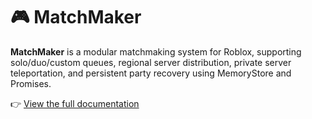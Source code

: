 # 🎮 MatchMaker

**MatchMaker** is a modular matchmaking system for Roblox, supporting solo/duo/custom queues, regional server distribution, private server teleportation, and persistent party recovery using MemoryStore and Promises.

👉 [View the full documentation](https://mlesne1.github.io/MatchMaker/#/)